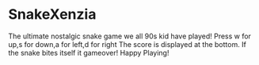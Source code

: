 # SnakeXenzia
The ultimate nostalgic snake game we all 90s kid have played!
Press w for up,s for down,a for left,d for right
The score is displayed at the bottom.
If the snake bites itself it gameover!
Happy Playing!

